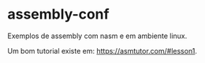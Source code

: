 # assembly-conf
Exemplos de assembly com nasm e em ambiente linux.

Um bom tutorial existe em: https://asmtutor.com/#lesson1.
